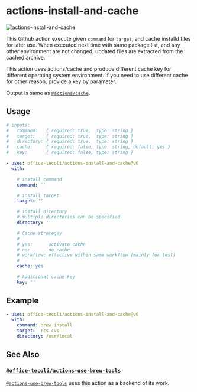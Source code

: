 # actions-install-and-cache

![actions-install-and-cache](https://github.com/office-tecoli/actions-install-and-cache/actions/workflows/test.yml/badge.svg)

This Github action execute given `command` for `target`, and cache
installd files for later use.  When executed next time with same
package list, and any other environment are not changed, updated files
are extracted from the cached archive.

This action uses actions/cache and produce different cache key for
different operating system environment.  If you need to use different
cache for other reason, provide a key by parameter.

Output is same as [`@actions/cache`](https://github.com/actions/cache).

## Usage

```yaml
# inputs:
#   command:   { required: true,  type: string }
#   target:    { required: true,  type: string }
#   directory: { required: true,  type: string }
#   cache:     { required: false, type: string, default: yes }
#   key:       { required: false, type: string }

- uses: office-tecoli/actions-install-and-cache@v0
  with:

    # install command
    command: ''

    # install target
    target: ''

    # install directory
    # multiple directories can be specified
    directory: ''

    # Cache strategey
    #
    # yes:      activate cache
    # no:       no cache
    # workflow: effective within same workflow (mainly for test)
    #
    cache: yes

    # Additional cache key
    key: ''
```

## Example

```yaml
- uses: office-tecoli/actions-install-and-cache@v0
  with:
    command: brew install
    target:  rcs cvs
    directory: /usr/local
```

## See Also

### [`@office-tecoli/actions-use-brew-tools`](https://github.com/office-tecoli/actions-use-brew-tools)

[`@actions-use-brew-tools`](https://github.com/office-tecoli/actions-use-brew-tools)
uses this action as a backend of its work.

